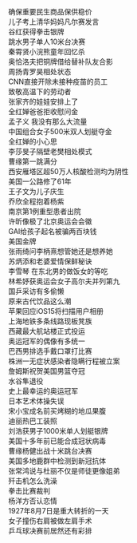 确保重要民生商品保供稳价  
儿子考上清华妈妈凡尔赛发言  
谷红获得拳击银牌  
跳水男子单人10米台决赛  
秦霄贤小浣熊童年回忆杀  
奥恰洛夫把铜牌借给替补队友合影  
周扬青罗昊相处状态  
CNN直接开除未接种疫苗的员工  
致敬高温下的劳动者  
张家齐的娃娃安排上了  
全红婵爸爸拒收慰问金  
孟子义 我没有那么大流量  
中国组合女子500米双人划艇夺金  
全红婵的小心思  
李莎旻子隔壁老樊相处模式  
曹缘第一跳满分  
西安雁塔区超50万人核酸检测均为阴性  
美国一公路修了61年  
王子文为儿子庆生  
乔欣全程抱着杨紫  
南京第1例重型患者出院  
许昕像极了北京奥运会会徽  
GAI给孩子起名被骗两百块钱  
美国金牌  
张雨绮问李柄熹想管她还是想养她  
苏炳添和老婆爱情保鲜秘诀  
李雪琴 在东北男的做饭女的等吃  
林希妤获奥运会女子高尔夫并列第九  
国乒采访有多偷懒  
原来古代饮品这么潮  
苹果回应iOS15将扫描用户相册  
上海地铁多条线路现板凳族  
西藏最大航站楼正式投运  
奥运冠军的偶像有多统一  
巴西男排选手戴口罩打比赛  
株洲一无症状感染者隐瞒行程被立案  
詹姆斯祝贺美国男篮夺冠  
水谷隼退役  
史上最幸运的奥运冠军  
日本艺术体操失误  
宋小宝成名前买烤糊的地瓜果腹  
迪丽热巴工装照  
刘浩获男子1000米单人划艇银牌  
美国十多年前已能合成冠状病毒  
曹缘杨健出战十米跳台决赛  
美国多地鹿群中检测到新冠抗体  
张常鸿说与杜丽不仅是师徒更像姐弟  
歼击机怎么洗澡  
拳击比赛裁判  
杨洋方否认恋情  
1927年8月7日是重大转折的一天  
女子撞伤右肩被做左肩手术  
乒乓球决赛前居然还有彩排  
